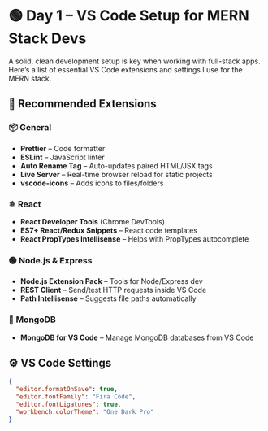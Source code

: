 # 🟢 Day 1 – VS Code Setup for MERN Stack Devs

A solid, clean development setup is key when working with full-stack apps. Here’s a list of essential VS Code extensions and settings I use for the MERN stack.

## 🔧 Recommended Extensions

### 📦 General
- **Prettier** – Code formatter  
- **ESLint** – JavaScript linter  
- **Auto Rename Tag** – Auto-updates paired HTML/JSX tags  
- **Live Server** – Real-time browser reload for static projects  
- **vscode-icons** – Adds icons to files/folders

### ⚛️ React
- **React Developer Tools** (Chrome DevTools)  
- **ES7+ React/Redux Snippets** – React code templates  
- **React PropTypes Intellisense** – Helps with PropTypes autocomplete

### 🟢 Node.js & Express
- **Node.js Extension Pack** – Tools for Node/Express dev  
- **REST Client** – Send/test HTTP requests inside VS Code  
- **Path Intellisense** – Suggests file paths automatically

### 🍃 MongoDB
- **MongoDB for VS Code** – Manage MongoDB databases from VS Code

## ⚙️ VS Code Settings

```json
{
  "editor.formatOnSave": true,
  "editor.fontFamily": "Fira Code",
  "editor.fontLigatures": true,
  "workbench.colorTheme": "One Dark Pro"
}
